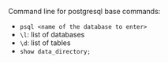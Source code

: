 Command line for postgresql
base commands:
- `psql <name of the database to enter>`
- `\l`: list of databases
- `\d`: list of tables
- `show data_directory;`
